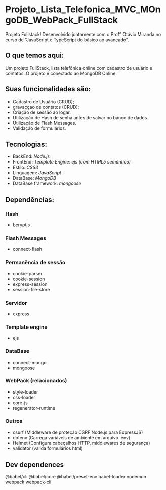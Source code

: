 # Projeto_Lista_Telefonica_MVC_MOngoDB_WebPack_FullStack

Projeto Fullstack! Desenvolvido juntamente com o Prof° Otávio Miranda no curso de "JavaScript e TypeScript do básico ao avançado".

## O que temos aqui:
Um projeto FullStack, lista telefônica online com cadastro de usuário e contatos. O projeto é conectado ao MongoDB Online.

## Suas funcionalidades são: 
* Cadastro de Usuário (CRUD);
* gravaççao de contatos (CRUD);
* Criação de sessão ao logar.
* Utilização de Hash de senha antes de salvar no banco de dados.
* Utilização de Flash Messages.
* Validação de formulários.

## Tecnologias: 
* BackEnd: *Node.js*
* FrontEnd: *Template Engine: ejs (com HTML5 semântico)*
* Estilo: *CSS3*
* Linguagem: *JavaScript*
* DataBase: *MongoDB*
* DataBase framework: *mongoose*

## Dependências:
### Hash
* bcryptjs

### Flash Messages
* connect-flash

### Permanência de sessão
* cookie-parser
* cookie-session
* express-session
* session-file-store

### Servidor
* express

### Template engine
* ejs

### DataBase
* connect-mongo
* mongoose

### WebPack (relacionados)
* style-loader
* css-loader
* core-js
* regenerator-runtime

### Outros
* csurf (Middleware de proteção CSRF Node.js para ExpressJS)
* dotenv (Carrega variáveis de ambiente em arquivo .env)
* Helmet (Configura cabeçalhos HTTP, middlewares de segurança)
* validator (valida formulários html)


## Dev dependences
@babel/cli
@babel/core
@babel/preset-env
babel-loader
nodemon
webpack
webpack-cli
